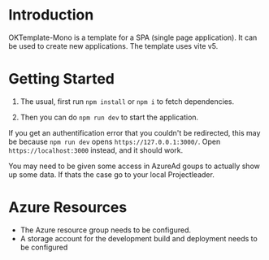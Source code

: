 # Introduction

OKTemplate-Mono is a template for a SPA (single page application). It can be used to create new applications. The template uses vite v5.

# Getting Started

1. The usual, first run `npm install` or `npm i` to fetch dependencies.

2. Then you can do `npm run dev` to start the application.

If you get an authentification error that you couldn't be redirected, this may be because `npm run dev` opens `https://127.0.0.1:3000/`.
Open `https://localhost:3000` instead, and it should work.

You may need to be given some access in AzureAd goups to actually show up some data. 
If thats the case go to your local Projectleader.

# Azure Resources

- The Azure resource group needs to be configured.
- A storage account for the development build and deployment needs to be configured


